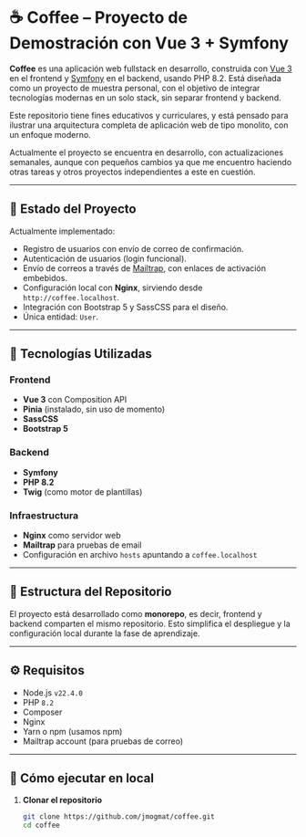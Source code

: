 # ☕ Coffee – Proyecto de Demostración con Vue 3 + Symfony

**Coffee** es una aplicación web fullstack en desarrollo, construida con [Vue 3](https://vuejs.org/) en el frontend y [Symfony](https://symfony.com/) en el backend, usando PHP 8.2. Está diseñada como un proyecto de muestra personal, con el objetivo de integrar tecnologías modernas en un solo stack, sin separar frontend y backend.

Este repositorio tiene fines educativos y curriculares, y está pensado para ilustrar una arquitectura completa de aplicación web de tipo monolito, con un enfoque moderno.

Actualmente el proyecto se encuentra en desarrollo, con actualizaciones semanales, aunque con pequeños cambios ya que me encuentro haciendo otras tareas y otros proyectos independientes a este en cuestión.

---

## 🚀 Estado del Proyecto

Actualmente implementado:

- Registro de usuarios con envío de correo de confirmación.
- Autenticación de usuarios (login funcional).
- Envío de correos a través de [Mailtrap](https://mailtrap.io/), con enlaces de activación embebidos.
- Configuración local con **Nginx**, sirviendo desde `http://coffee.localhost`.
- Integración con Bootstrap 5 y SassCSS para el diseño.
- Única entidad: `User`.

---

## 🧱 Tecnologías Utilizadas

### Frontend
- **Vue 3** con Composition API
- **Pinia** (instalado, sin uso de momento)
- **SassCSS**
- **Bootstrap 5**

### Backend
- **Symfony**
- **PHP 8.2**
- **Twig** (como motor de plantillas)

### Infraestructura
- **Nginx** como servidor web
- **Mailtrap** para pruebas de email
- Configuración en archivo `hosts` apuntando a `coffee.localhost`

---

## 📁 Estructura del Repositorio

El proyecto está desarrollado como **monorepo**, es decir, frontend y backend comparten el mismo repositorio. Esto simplifica el despliegue y la configuración local durante la fase de aprendizaje.

---

## ⚙️ Requisitos

- Node.js `v22.4.0`
- PHP `8.2`
- Composer
- Nginx
- Yarn o npm (usamos npm)
- Mailtrap account (para pruebas de correo)

---

## 🧪 Cómo ejecutar en local

1. **Clonar el repositorio**

   ```bash
   git clone https://github.com/jmogmat/coffee.git
   cd coffee
